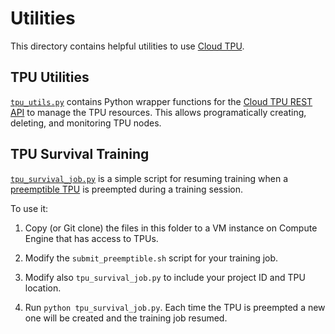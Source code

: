 # Utilities

This directory contains helpful utilities to use [Cloud TPU](https://cloud.google.com/tpu/).


## TPU Utilities

[`tpu_utils.py`](tpu_utils.py) contains Python wrapper functions for the [Cloud TPU REST API](https://cloud.google.com/tpu/docs/reference/rest/) to manage the TPU resources.  This allows programatically creating, deleting, and monitoring TPU nodes.


## TPU Survival Training

[`tpu_survival_job.py`](tpu_survival_job.py) is a simple script for resuming training when a [preemptible TPU](https://cloud.google.com/tpu/docs/preemptible) is preempted during a training session.

To use it:

1. Copy (or Git clone) the files in this folder to a VM instance on Compute Engine that has access to TPUs.

1. Modify the `submit_preemptible.sh` script for your training job.  

1. Modify also `tpu_survival_job.py` to include your project ID and TPU location.

1. Run `python tpu_survival_job.py`.  Each time the TPU is preempted a new one will be created and the training job resumed.

